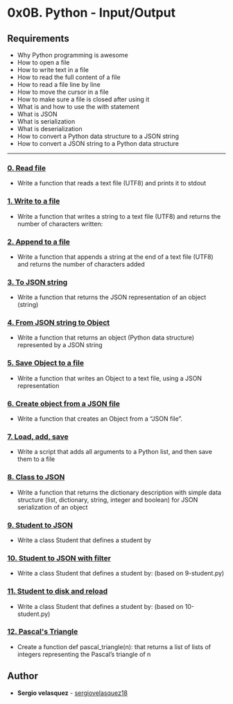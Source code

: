 # 0x0B. Python - Input/Output

## Requirements
* Why Python programming is awesome
* How to open a file
* How to write text in a file
* How to read the full content of a file
* How to read a file line by line
* How to move the cursor in a file
* How to make sure a file is closed after using it
* What is and how to use the with statement
* What is JSON
* What is serialization
* What is deserialization
* How to convert a Python data structure to a JSON string
* How to convert a JSON string to a Python data structure

---

### [0. Read file](./0-read_file.py)
* Write a function that reads a text file (UTF8) and prints it to stdout

### [1. Write to a file](./1-write_file.py)
* Write a function that writes a string to a text file (UTF8) and returns the number of characters written:

### [2. Append to a file](./2-append_write.py)
* Write a function that appends a string at the end of a text file (UTF8) and returns the number of characters added

### [3. To JSON string](./3-to_json_string.py)
* Write a function that returns the JSON representation of an object (string)

### [4. From JSON string to Object](./4-from_json_string.py)
* Write a function that returns an object (Python data structure) represented by a JSON string

### [5. Save Object to a file](./5-save_to_json_file.py)
* Write a function that writes an Object to a text file, using a JSON representation

### [6. Create object from a JSON file](./6-load_from_json_file.py)
* Write a function that creates an Object from a “JSON file”.

### [7. Load, add, save](./7-add_item.py)
* Write a script that adds all arguments to a Python list, and then save them to a file

### [8. Class to JSON](./8-class_to_json.py)
* Write a function that returns the dictionary description with simple data structure (list, dictionary, string, integer and boolean) for JSON serialization of an object

### [9. Student to JSON](./9-student.py)
* Write a class Student that defines a student by

### [10. Student to JSON with filter](./10-student.py)
* Write a class Student that defines a student by: (based on 9-student.py)

### [11. Student to disk and reload](./11-student.py)
* Write a class Student that defines a student by: (based on 10-student.py)

### [12. Pascal's Triangle](./12-pascal_triangle.py)
* Create a function def pascal_triangle(n): that returns a list of lists of integers representing the Pascal’s triangle of n

## Author
* **Sergio velasquez** - [sergiovelasquez18](https://github.com/sergiovelasquez18)